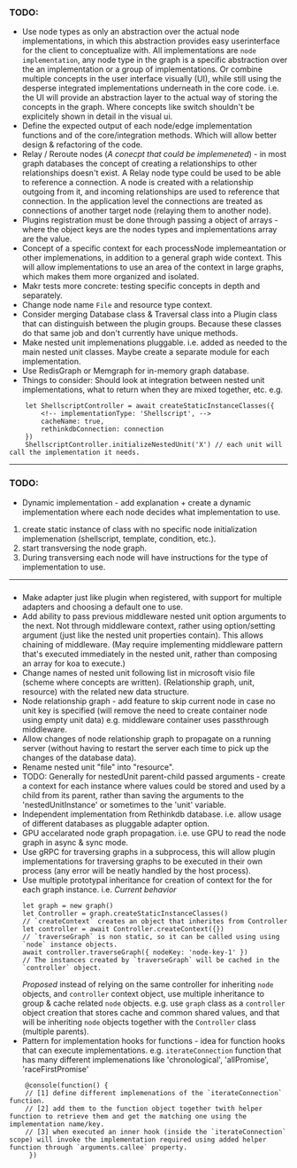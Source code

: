 ### TODO:
- Use node types as only an abstraction over the actual node implementations, in which this abstraction provides easy userinterface for the client to conceptualize with. All implementations are `node implementation`, any node type in the graph is a specific abstraction over the an implementation or a group of implementations.
    Or combine multiple concepts in the user interface visually (UI), while still using the desperse integrated implementations underneath in the core code. i.e. the UI will provide an abstraction layer to the actual way of storing the concepts in the graph. Where concepts like switch shouldn't be explicitely shown in detail in the visual ui.
- Define the expected output of each node/edge implementation functions and of the core/integration methods. Which will allow better design & refactoring of the code.
- Relay / Reroute nodes (_A conecpt that could be implemeneted_) - in most graph databases the concept of creating a relationships to other relationships doesn't exist. A Relay node type could be used to be able to reference a connection. A node is created with a relationship outgoing from it, and incoming relationships are used to reference that connection. In the application level the connections are treated as connections of another target node (relaying them to another node).
- Plugins registration must be done through passing a object of arrays - where the object keys are the nodes types and implementations array are the value.
- Concept of a specific context for each processNode implemeantation or other implemenations, in addition to a general graph wide context. This will allow implementations to use an area of the context in large graphs, which makes them more organized and isolated.
- Makr tests more concrete: testing specific concepts in depth and separately.
- Change node name `File` and resource type context.
- Consider merging Database class & Traversal class into a Plugin class that can distinguish between the plugin groups. Because these classes do that same job and don't currently have unique methods.
- Make nested unit implemenations pluggable. i.e. added as needed to the main nested unit classes. Maybe create a separate module for each implementation.
- Use RedisGraph or Memgraph for in-memory graph database.
- Things to consider: Should look at integration between nested unit implementations, what to return when they are mixed together, etc.
e.g.
```
    let ShellscriptController = await createStaticInstanceClasses({
        <!-- implementationType: 'Shellscript', --> 
        cacheName: true, 
        rethinkdbConnection: connection
    })
    ShellscriptController.initializeNestedUnit('X') // each unit will call the implementation it needs.
```
___
### TODO:
- Dynamic implementation - add explanation + create a dynamic implementation where each node decides what implementation to use.
 1. create static instance of class with no specific node initialization implemenation (shellscript, template, condition, etc.).
 2. start transversing the node graph. 
 3. During transversing each node will have instructions for the type of implementation to use.
___
###
- Make adapter just like plugin when registered, with support for multiple adapters and choosing a default one to use.
- Add ability to pass previous middleware nested unit option arguments to the next. Not through middleware context, rather using option/setting argument (just like the nested unit properties contain). This allows chaining of middleware. (May require implementing middleware pattern that's executed immediately in the nested unit, rather than composing an array for koa to execute.)
- Change names of nested unit following list in microsoft visio file (scheme where concepts are written). (Relationship graph, unit, resource) with the related new data structure.
- Node relationship graph - add feature to skip current node in case no unit key is specified (will remove the need to create container node using empty unit data) e.g. middleware container uses passthrough middleware.
- Allow changes of node relationship graph to propagate on a running server (without having to restart the server each time to pick up the changes of the database data).
- Rename nested unit "file" into "resource".
- TODO: Generally for nestedUnit parent-child passed arguments - create a context for each instance where values could be stored and used by a child from its parent, rather than saving the arguments to the 'nestedUnitInstance' or sometimes to the 'unit' variable.
- Independent implementation from Rethinkdb database. i.e. allow usage of different databases as pluggable adapter option.
- GPU accelarated node graph propagation. i.e. use GPU to read the node graph in async & sync mode.
- Use gRPC for traversing graphs in a subprocess, this will allow plugin implementations for traversing graphs to be executed in their own process (any error will be neatly handled by the host process).
- Use multiple prototypal inheritance for creation of context for the for each graph instance. 
i.e. 
_Current behavior_
    ```
    let graph = new graph()
    let Controller = graph.createStaticInstanceClasses()
    // `createContext` creates an object that inherites from Controller
    let controller = await Controller.createContext({})
    // `traverseGraph` is non static, so it can be called using using `node` instance objects. 
    await controller.traverseGraph({ nodeKey: 'node-key-1' })
    // The instances created by `traverseGraph` will be cached in the `controller` object. 
    ```
    _Proposed_
    instead of relying on the same controller for inheriting `node` objects, and `controller` context object, use multiple inheritance to group & cache related `node` objects. e.g. use `graph` class as a `controller` object creation that stores cache and common shared values, and that will be inheriting `node` objects together with the `Controller` class (multiple parents).
- Pattern for implementation hooks for functions -  idea for function hooks that can execute implementations. e.g. `iterateConnection` function that has many different implemenations like 'chronological', 'allPromise', 'raceFirstPromise'
```
    @console(function() {
    // [1] define different implemenations of the `iterateConnection` function.
    // [2] add them to the function object together twith helper function to retrieve them and get the matching one using the implementation name/key.
    // [3] when executed an inner hook (inside the `iterateConnection` scope) will invoke the implementation required using added helper function through `arguments.callee` property.
     })
```
